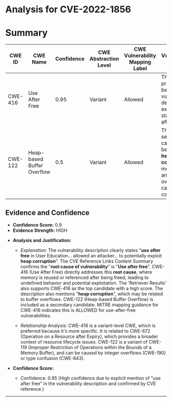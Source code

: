 # Analysis for CVE-2022-1856

# Summary
| CWE ID | CWE Name | Confidence | CWE Abstraction Level | CWE Vulnerability Mapping Label | CWE-Vulnerability Mapping Notes |
|---|---|---|---|---|---|
| CWE-416 | Use After Free | 0.95 | Variant | Allowed | This is the primary CWE because the vulnerability description explicitly states "use after free". |
| CWE-122 | Heap-based Buffer Overflow | 0.5 | Variant | Allowed | This is a secondary candidate because **heap corruption** is mentioned, and heap overflows can lead to corruption. |

## Evidence and Confidence

*   **Confidence Score:** 0.9
*   **Evidence Strength:** HIGH

- **Analysis and Justification:**  
  - *Explanation:* The vulnerability description clearly states "**use after free** in User Education... allowed an attacker... to potentially exploit **heap corruption**". The CVE Reference Links Content Summary confirms the "**root cause of vulnerability**" is "**Use after free**". CWE-416 (Use After Free) directly addresses this **root cause**, where memory is reused or referenced after being freed, leading to undefined behavior and potential exploitation. The 'Retriever Results' also supports CWE-416 as the top candidate with a high score. The description also mentions "**heap corruption**", which may be related to buffer overflows. CWE-122 (Heap-based Buffer Overflow) is included as a secondary candidate. MITRE mapping guidance for CWE-416 indicates this is ALLOWED for use-after-free vulnerabilities.

  - *Relationship Analysis:* CWE-416 is a variant-level CWE, which is preferred because it's more specific. It is related to CWE-672 (Operation on a Resource after Expiry), which provides a broader context of resource lifecycle issues. CWE-122 is a variant of CWE-119 (Improper Restriction of Operations within the Bounds of a Memory Buffer), and can be caused by integer overflows (CWE-190) or type confusion (CWE-843).

- **Confidence Score:**  
  - Confidence: 0.95 (High confidence due to explicit mention of "use after free" in the vulnerability description and confirmed by CVE reference.)

---